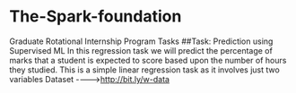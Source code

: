 # The-Spark-foundation
Graduate Rotational Internship Program Tasks
##Task: Prediction using Supervised ML
In this regression task we will predict the percentage of marks that a student is expected to score based upon the number of hours they studied. This is a simple linear regression task as it involves just two variables
Dataset ---->http://bit.ly/w-data

